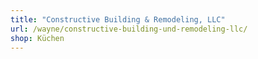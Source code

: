 ```yaml
---
title: "Constructive Building & Remodeling, LLC"
url: /wayne/constructive-building-und-remodeling-llc/
shop: Küchen
---
```

